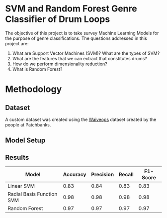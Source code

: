 # SVM and Random Forest Genre Classifier of Drum Loops

The objective of this project is to take survey Machine Learning Models for the purpose of genre classifications.
The questions addressed in this project are:
1. What are Support Vector Machines (SVM)? What are the types of SVM?
2. What are the features that we can extract that constitutes drums?
3. How do we perform dimensionality reduction?
4. What is Random Forest?

# Methodology
## Dataset
A custom dataset was created using the [Waiveops](https://www.patchbanks.com/waivops/) dataset created by the people at Patchbanks.


## Model Setup

## Results
| Model    | Accuracy | Precision | Recall| F1-Score| 
| -------- | ------- | --------| -----|------|
|Linear SVM | 0.83| 0.84 | 0.83 | 0.83 |
|Radial Basis Function SVM| 0.98 | 0.98 | 0.98|0.98|
|Random Forest| 0.97 | 0.97 | 0.97|0.97|



